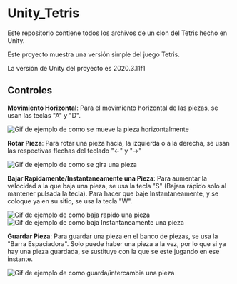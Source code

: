 
# Unity_Tetris

Este repositorio contiene todos los archivos de un clon del Tetris hecho en Unity.

Este proyecto muestra una versión simple del juego Tetris.

La versión de Unity del proyecto es 2020.3.11f1




## Controles

**Movimiento Horizontal**: Para el movimiento horizontal de las piezas, se usan las teclas "A" y "D".

![Gif de ejemplo de como se mueve la pieza horizontalmente](Documentacion/Controles/hormov.gif)

**Rotar Pieza**: Para rotar una pieza hacia, la izquierda o a la derecha, se usan las respectivas flechas del teclado "&larr;" y "&rarr;"

![Gif de ejemplo de como se gira una pieza](Documentacion/Controles/rotmov.gif)

**Bajar Rapidamente/Instantaneamente una Pieza**: Para aumentar la velocidad a la que baja una pieza, se usa la tecla "S" (Bajara rápido solo al mantener pulsada la tecla). Para hacer que baje Instantaneamente, y se coloque ya en su sitio, se usa la tecla "W".

![Gif de ejemplo de como baja rapido una pieza](Documentacion/Controles/fastmov.gif)
![Gif de ejemplo de como baja Instantaneamente una pieza](Documentacion/Controles/instamov.gif)

**Guardar Pieza**: Para guardar una pieza en el banco de piezas, se usa la "Barra Espaciadora". Solo puede haber una pieza a la vez, por lo que si ya hay una pieza guardada, se sustituye con la que se este jugando en ese instante.

![Gif de ejemplo de como guarda/intercambia una pieza](Documentacion/Controles/savetetris.gif)
